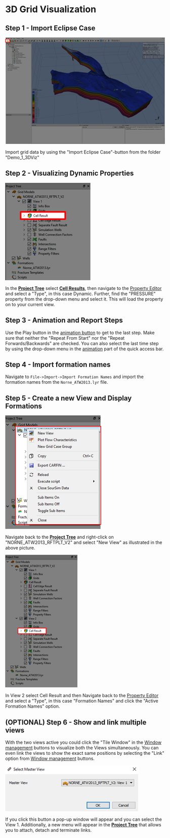 # 3D Grid Visualization

## Step 1 - Import Eclipse Case

![Image](Resources/Pictures/import_eclipse.png)

Import grid data by using the "Import Eclipse Case"-button from the folder "Demo_1_3DViz"

## Step 2 - Visualizing Dynamic Properties

![Image](Resources/Pictures/cell_results.png)

In the [**Project Tree**](../Demo_0_Interface/Demo_0_Interface.md#project-tree) select [**Cell Results**](../Demo_0_Interface/Demo_0_Interface.md#cell-results), then navigate to the [Property Editor](../Demo_0_Interface/Demo_0_Interface.md#property-editor) and select a "Type", in this case Dynamic. Further, find the "PRESSURE" property from the drop-down menu and select it. This will load the property on to your current view.

## Step 3 - Animation and Report Steps

Use the Play button in the [animation button](../Demo_0_Interface/Demo_0_Interface.md#animation) to get to the last step. Make sure that neither the "Repeat From Start" nor the "Repeat Forwards/Backwards" are checked. You can also select the last time step by using the drop-down menu in the [animation](../Demo_0_Interface/Demo_0_Interface.md#animation) part of the quick access bar.

## Step 4 - Import formation names

Navigate to `File->Import->Import Formation Names` and import the formation names from the `Norne_ATW2013.lyr` file.

## Step 5 - Create a new View and Display Formations

![Image](Resources/Pictures/make_new_view.png)

Navigate back to the [**Project Tree**](../Demo_0_Interface/Demo_0_Interface.md#project-tree) and right-click on "NORNE_ATW2013_RFTPLT_V2" and select "New View" as illustrated in the above picture.

![Image](Resources/Pictures/view_2_cell_results.png)

In View 2 select Cell Result and then Navigate back to the [Property Editor](../Demo_0_Interface/Demo_0_Interface.md#property-editor) and select a "Type", in this case "Formation Names" and click the "Active Formation Names" option.

## (OPTIONAL) Step 6 - Show and link multiple views

With the two views active you could click the "Tile Window" in the [Window management](../Demo_0_Interface/Demo_0_Interface.md#window-management) buttons to visualize both the Views simultaneously. You can even link the views to show the exact same positions by selecting the "Link" option from [Window management](../Demo_0_Interface/Demo_0_Interface.md#window-management) buttons.

![Image](Resources/Pictures/link_view.png) 

If you click this button a pop-up window will appear and you can select the View 1. Additionally, a new menu will appear in the [**Project Tree**](../Demo_0_Interface/Demo_0_Interface.md#project-tree) that allows you to attach, detach and terminate links.
